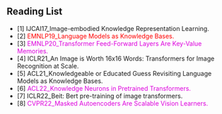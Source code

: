 ## Reading List

* [1] IJCAI17_Image-embodied Knowledge Representation Learning.
* [2] <font color="red">EMNLP19_Language Models as Knowledge Bases.</font>
* [3] <font color="#dd00dd">EMNLP20_Transformer Feed-Forward Layers Are Key-Value Memories.</font>
* [4] ICLR21_An Image is Worth 16x16 Words: Transformers for Image Recognition at Scale.
* [5] ACL21_Knowledgeable or Educated Guess Revisiting Language Models as Knowledge Bases.
* [6] <font color="#dd00dd">ACL22_Knowledge Neurons in Pretrained Transformers.</font>
* [7] ICLR22_Beit: Bert pre-training of image transformers.
* [8] <font color="#dd00dd">CVPR22_Masked Autoencoders Are Scalable Vision Learners.</font>
